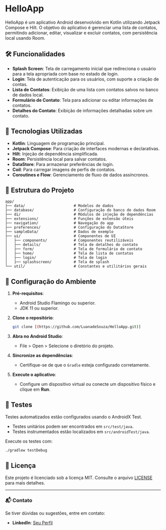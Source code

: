 # HelloApp

HelloApp é um aplicativo Android desenvolvido em Kotlin utilizando Jetpack Compose e Hilt. 
O objetivo do aplicativo é gerenciar uma lista de contatos, permitindo adicionar, editar, visualizar e excluir contatos, com persistência local usando Room.

## 🛠️ Funcionalidades

- **Splash Screen**: Tela de carregamento inicial que redireciona o usuário para a tela apropriada com base no estado de login.
- **Login**: Tela de autenticação para os usuários, com suporte a criação de contas.
- **Lista de Contatos**: Exibição de uma lista com contatos salvos no banco de dados local.
- **Formulário de Contato**: Tela para adicionar ou editar informações de contatos.
- **Detalhes do Contato**: Exibição de informações detalhadas sobre um contato.

## 🚀 Tecnologias Utilizadas

- **Kotlin**: Linguagem de programação principal.
- **Jetpack Compose**: Para criação de interfaces modernas e declarativas.
- **Hilt**: Injeção de dependência simplificada.
- **Room**: Persistência local para salvar contatos.
- **DataStore**: Para armazenar preferências de login.
- **Coil**: Para carregar imagens de perfis de contatos.
- **Coroutines e Flow**: Gerenciamento de fluxo de dados assíncronos.

## 📂 Estrutura do Projeto

```
app/
├── data/                      # Modelos de dados
├── database/                  # Configuração do banco de dados Room
├── di/                        # Módulos de injeção de dependências
├── extensions/                # Funções de extensão úteis
├── navigation/                # Navegação do app
├── preferences/               # Configuração do DataStore
├── sampleData/                # Dados de exemplo
├── ui/                        # Componentes de UI
│   ├── components/            # Componentes reutilizáveis
│   ├── details/               # Tela de detalhes do contato
│   ├── form/                  # Tela de formulário de contato
│   ├── home/                  # Tela de lista de contatos
│   ├── login/                 # Tela de login
│   ├── splashscreen/          # Tela de splash
└── util/                      # Constantes e utilitários gerais
```

## 🔧 Configuração do Ambiente

1. **Pré-requisitos**:
   - Android Studio Flamingo ou superior.
   - JDK 11 ou superior.

2. **Clone o repositório**:
   ```bash
   git clone [(https://github.com/LuanadeSouza/HelloApp.git)]
   ```

3. **Abra no Android Studio**:
   - File > Open > Selecione o diretório do projeto.

4. **Sincronize as dependências**:
   - Certifique-se de que o `Gradle` esteja configurado corretamente.

5. **Execute o aplicativo**:
   - Configure um dispositivo virtual ou conecte um dispositivo físico e clique em **Run**.

## 🧪 Testes

Testes automatizados estão configurados usando o AndroidX Test.
- Testes unitários podem ser encontrados em `src/test/java`.
- Testes instrumentados estão localizados em `src/androidTest/java`.

Execute os testes com:
```bash
./gradlew testDebug
```

## 📝 Licença

Este projeto é licenciado sob a licença MIT. Consulte o arquivo [LICENSE](LICENSE) para mais detalhes.

---

### 📬 Contato

Se tiver dúvidas ou sugestões, entre em contato:
- **LinkedIn**: [Seu Perfil]([https://www.linkedin.com/in/seu-perfil/](https://www.linkedin.com/in/luanadesouza-desenvolvedora-android/))
